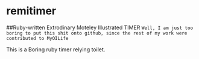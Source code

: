 remitimer
======
##Ruby-written Extrodinary Moteley Illustrated TIMER
```Well, I am just too boring to put this shit onto github, since the rest of my work were contributed to MyOILife```  

This is a Boring ruby timer relying toilet.
